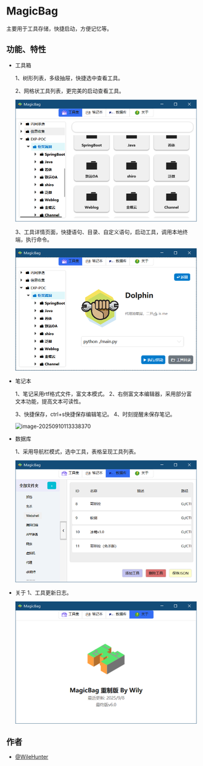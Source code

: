 # MagicBag

主要用于工具存储，快捷启动，方便记忆等。
## 功能、特性

- 工具箱

  1、树形列表，多级抽屉，快捷选中查看工具。

  2、网格状工具列表，更完美的启动查看工具。

  ![image-20250910113257137](https://github.com/WileHunter/MagicBag/blob/main/mdgitpic/Snipaste_2025-09-10_11-39-12.png)

  3、工具详情页面，快捷语句、目录、自定义语句，启动工具，调用本地终端，执行命令。

  ![image-20250910113604615](https://github.com/WileHunter/MagicBag/blob/main/mdgitpic/Snipaste_2025-09-10_11-39-35.png)

- 笔记本

  1、笔记采用rtf格式文件，富文本模式。
  2、右侧富文本编辑器，采用部分富文本功能，提高文本可读性。

  3、快捷保存，ctrl+s快捷保存编辑笔记。
  4、时刻提醒未保存笔记。

  ![image-20250910113338370]()

- 数据库

  1、采用导航栏模式，选中工具，表格呈现工具列表。

  ![image-20250910113358684](https://github.com/WileHunter/MagicBag/blob/main/mdgitpic/Snipaste_2025-09-10_11-39-50.png)

- 关于
  1、工具更新日志。

  ![image-20250910113431440](https://github.com/WileHunter/MagicBag/blob/main/mdgitpic/Snipaste_2025-09-10_11-39-58.png)

## 作者

- [@WileHunter](https://github.com/WileHunter/)

